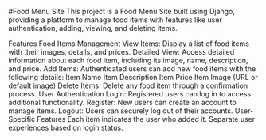 #Food Menu Site
This project is a Food Menu Site built using Django, providing a platform to manage food items with features like user authentication, adding, viewing, and deleting items.

Features
Food Items Management
View Items: Display a list of food items with their images, details, and prices.
Detailed View: Access detailed information about each food item, including its image, name, description, and price.
Add Items: Authenticated users can add new food items with the following details:
Item Name
Item Description
Item Price
Item Image (URL or default image)
Delete Items: Delete any food item through a confirmation process.
User Authentication
Login: Registered users can log in to access additional functionality.
Register: New users can create an account to manage items.
Logout: Users can securely log out of their accounts.
User-Specific Features
Each item indicates the user who added it.
Separate user experiences based on login status.

